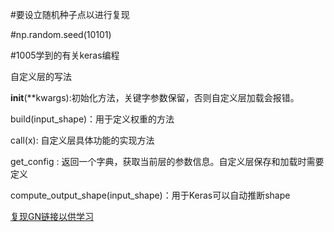 #要设立随机种子点以进行复现

#np.random.seed(10101)

#1005学到的有关keras编程

自定义层的写法

__init__(**kwargs):初始化方法，关键字参数保留，否则自定义层加载会报错。

build(input_shape)：用于定义权重的方法

call(x): 自定义层具体功能的实现方法

get_config : 返回一个字典，获取当前层的参数信息。自定义层保存和加载时需要定义

compute_output_shape(input_shape)：用于Keras可以自动推断shape




[复现GN链接以供学习](https://github.com/Bingohong/GroupNormalization-tensorflow-keras)
